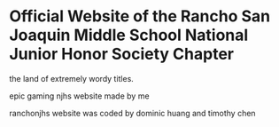 # Official Website of the Rancho San Joaquin Middle School National Junior Honor Society Chapter

the land of extremely wordy titles.

epic gaming njhs website made by me


ranchonjhs website was coded by dominic huang and timothy chen
